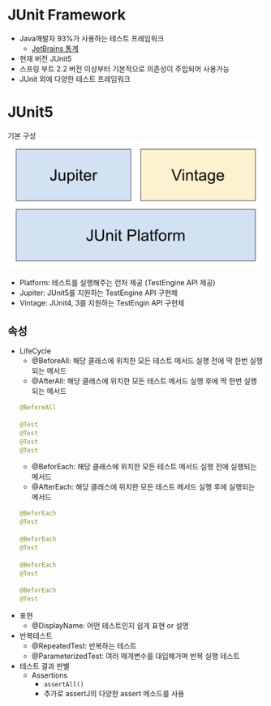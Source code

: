 # JUnit Framework
* Java깨발자 93%가 사용하는 테스트 프레임워크
  + [JetBrains 통계](https://www.jetbrains.com/lp/devecosystem-2019/java/)
* 현재 버전 JUnit5
* 스프링 부트 2.2 버전 이상부터 기본적으로 의존성이 주입되어 사용가능
* JUnit 외에 다양한 테스트 프레임워크

# JUnit5

기본 구성
![](assets/junit-baa0657f.png)

* Platform: 테스트를 실행해주는 런처 제공 (TestEngine API 제공)
* Jupiter: JUnit5를 지원하는 TestEngine API 구현체
* Vintage: JUnit4, 3를 지원하는 TestEngin API 구현체

## 속성


* LifeCycle
  + @BeforeAll: 해당 클래스에 위치한 모든 테스트 메서드 실행 전에 딱 한번 실행되는 메서드
  + @AfterAll: 해당 클래스에 위치한 모든 테스트 메서드 실행 후에 딱 한번 실행되는 메서드
  ```java
  @BeforeAll

  @Test
  @Test
  @Test
  @Test
  ```
  + @BeforEach: 해당 클래스에 위치한 모든 테스트 메서드 실행 전에 실행되는 메서드
  + @AfterEach: 해당 클래스에 위치한 모든 테스트 메서드 실행 후에 실행되는 메서드
  ```java
  @BeforEach
  @Test

  @BeforEach
  @Test

  @BeforEach
  @Test

  @BeforEach
  @Test
  ```
* 표현
  + @DisplayName: 어떤 테스트인지 쉽게 표현 or 설명
* 반복테스트
  + @RepeatedTest: 반복하는 테스트
  + @ParameterizedTest: 여러 매개변수를 대입해가며 반복 실행 테스트
* 테스트 결과 판별
  + Assertions
    - `assertAll()`
    - 추가로 assertJ의 다양한 assert 메소드를 사용
